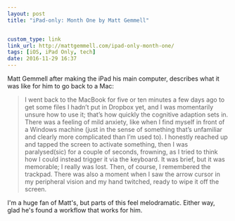 ```yaml
---
layout: post
title: "iPad-only: Month One by Matt Gemmell"


custom_type: link
link_url: http://mattgemmell.com/ipad-only-month-one/
tags: [iOS, iPad Only, tech]
date: 2016-11-29 16:37
---
```

Matt Gemmell after making the iPad his main computer, describes what it was like for him to go back to a Mac:

> I went back to the MacBook for five or ten minutes a few days ago to get some files I hadn’t put in Dropbox yet, and I was momentarily unsure how to use it; that’s how quickly the cognitive adaption sets in. There was a feeling of mild anxiety, like when I find myself in front of a Windows machine (just in the sense of something that’s unfamiliar and clearly more complicated than I’m used to). I honestly reached up and tapped the screen to activate something, then I was paralysed(sic) for a couple of seconds, frowning, as I tried to think how I could instead trigger it via the keyboard. It was brief, but it was memorable; I really was lost. Then, of course, I remembered the trackpad. There was also a moment when I saw the arrow cursor in my peripheral vision and my hand twitched, ready to wipe it off the screen.

I'm a huge fan of Matt's, but parts of this feel melodramatic. Either way, glad he's found a workflow that works for him.
